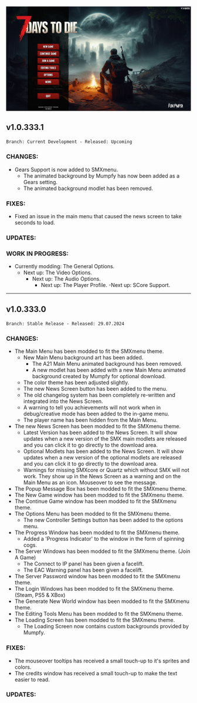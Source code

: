 <p align="center">
  <img src="https://github.com/Sirillion/smxmenuchangelog/blob/main/20240728162244_1.jpg" width="1080" title="SMXmenu">
</p>

## **v1.0.333.1**

`Branch: Current Development - Released: Upcoming`

### CHANGES:
- Gears Support is now added to SMXmenu.
  - The animated background by Mumpfy has now been added as a Gears setting.
  - The animated background modlet has been removed.

### FIXES:
- Fixed an issue in the main menu that caused the news screen to take seconds to load.

### UPDATES:


### WORK IN PROGRESS:
- Currently modding: The General Options.
  - Next up: The Video Options.
    - Next up: The Audio Options.
      - Next up: The Player Profile.
        -Next up: SCore Support.


---


## **v1.0.333.0**

`Branch: Stable Release - Released: 29.07.2024`

### CHANGES:
- The Main Menu has been modded to fit the SMXmenu theme.
  - New Main Menu background art has been added.
    - The A21 Main Menu animated background has been removed.
    - A new modlet has been added with a new Main Menu animated background created by Mumpfy for optional download.
  - The color theme has been adjusted slightly.
  - The new News Screen button has been added to the menu.
  - The old changelog system has been completely re-written and integrated into the News Screen.
  - A warning to tell you achievements will not work when in debug/creative mode has been added to the in-game menu.
  - The player name has been hidden from the Main Menu.
- The new News Screen has been modded to fit the SMXmenu theme.
  - Latest Version has been added to the News Screen. It will show updates when a new version of the SMX main modlets are released and you can click it to go directly to the download area.
  - Optional Modlets has been added to the News Screen. It will show updates when a new version of the optional modlets are released and you can click it to go directly to the download area.
  - Warnings for missing SMXcore or Quartz which without SMX will not work. They show up in the News Screen as a warning and on the Main Menu as an icon. Mouseover to see the message.
- The Popup Message Box has been modded to fit the SMXmenu theme.
- The New Game window has been modded to fit the SMXmenu theme.
- The Continue Game window has been modded to fit the SMXmenu theme.
- The Options Menu has been modded to fit the SMXmenu theme.
  - The new Controller Settings button has been added to the options menu.
- The Progress Window has been modded to fit the SMXmenu theme.
  - Added a 'Progress Indicator' to the window in the form of spinning cogs.
- The Server Windows has been modded to fit the SMXmenu theme. (Join A Game)
  - The Connect to IP panel has been given a facelift.
  - The EAC Warning panel has been given a facelift.
- The Server Password window has been modded to fit the SMXmenu theme.
- The Login Windows has been modded to fit the SMXmenu theme. (Steam, PS5 & XBox)
- The Generate New World window has been modded to fit the SMXmenu theme.
- The Editing Tools Menu has been modded to fit the SMXmenu theme.
- The Loading Screen has been modded to fit the SMXmenu theme.
  - The Loading Screen now contains custom backgrounds provided by Mumpfy.


### FIXES:
- The mouseover tooltips has received a small touch-up to it's sprites and colors.
- The credits window has received a small touch-up to make the text easier to read.


### UPDATES:


